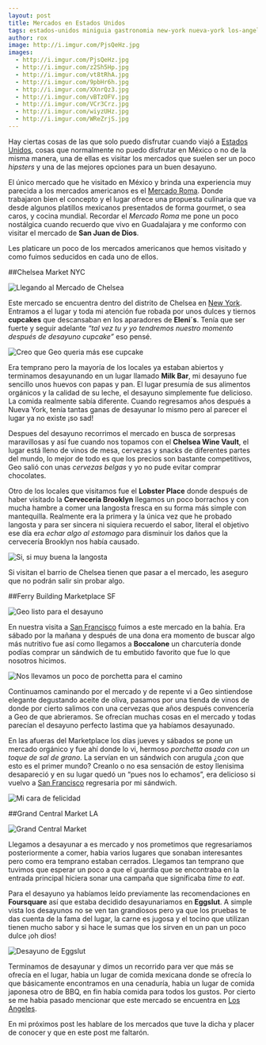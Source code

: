 ```yaml
---
layout: post
title: Mercados en Estados Unidos
tags: estados-unidos miniguia gastronomia new-york nueva-york los-angeles san-francisco
author: rox
image: http://i.imgur.com/PjsQeHz.jpg
images:
  - http://i.imgur.com/PjsQeHz.jpg
  - http://i.imgur.com/z2Sh5Hp.jpg
  - http://i.imgur.com/vt8tRhA.jpg
  - http://i.imgur.com/9pbHr6h.jpg
  - http://i.imgur.com/XXnrQz3.jpg
  - http://i.imgur.com/vBTzOFV.jpg
  - http://i.imgur.com/VCr3Crz.jpg
  - http://i.imgur.com/wiyzUHz.jpg
  - http://i.imgur.com/WReZrjS.jpg
---
```


Hay ciertas cosas de las que solo puedo disfrutar cuando viajó a [Estados Unidos](/tag/estados-unidos/), cosas que normalmente no puedo disfrutar en México o no de la misma manera, una de ellas es visitar los mercados que suelen ser un poco *hipsters* y una de las mejores opciones para un buen desayuno.

El único mercado que he visitado en México y brinda una experiencia muy parecida a los mercados americanos es el [Mercado Roma](/df-la-roma/). Donde trabajaron bien el concepto y el lugar ofrece una propuesta culinaria que va desde algunos platillos mexicanos presentados de forma gourmet, o sea caros, y cocina mundial. Recordar el *Mercado Roma* me pone un poco nostálgica cuando recuerdo que vivo en Guadalajara y me conformo con visitar el mercado de **San Juan de Dios**.

Les platicare un poco de los mercados americanos que hemos visitado y como fuimos seducidos en cada uno de ellos.

##Chelsea Market NYC

![Llegando al Mercado de Chelsea](http://i.imgur.com/z2Sh5Hp.jpg)

Este mercado se encuentra dentro del distrito de Chelsea en [New York](/tag/new-york). Entramos a el lugar y toda mi atención fue robada por unos dulces y tiernos **cupcakes** que descansaban en los aparadores de **Eleni´s**. Tenía que ser fuerte y seguir adelante *“tal vez tu y yo tendremos nuestro momento después de desayuno cupcake”* eso pensé.

![Creo que Geo queria más ese cupcake](http://i.imgur.com/9pbHr6h.jpg)

Era temprano pero la mayoría de los locales ya estaban abiertos y terminamos desayunando en un lugar llamado **Milk Bar**, mi desayuno fue sencillo unos huevos con papas y pan. El lugar presumía de sus alimentos orgánicos y la calidad de su leche, el desayuno simplemente fue delicioso. La comida realmente sabía diferente. Cuando regresamos años después a Nueva York, tenía tantas ganas de desayunar lo mismo pero al parecer el lugar ya no existe ¡so sad!

Despues del desayuno recorrimos el mercado en busca de sorpresas maravillosas y así fue cuando nos topamos con el **Chelsea Wine Vault**, el lugar está lleno de vinos de mesa, cervezas y snacks de diferentes partes del mundo, lo mejor de todo es que los precios son bastante competitivos, Geo salió con unas *cervezas belgas* y yo no pude evitar comprar chocolates.

Otro de los locales que visitamos fue el **Lobster Place** donde después de haber visitado la **Cervecería Brooklyn** llegamos un poco borrachos y con mucha hambre a comer una langosta fresca en su forma más simple con mantequilla. Realmente era la primera y la única vez que he probado langosta y para ser sincera ni siquiera recuerdo el sabor, literal el objetivo ese día era *echar algo al estomago* para disminuir los daños que la cervecería Brooklyn nos había causado.

![Si, si muy buena la langosta](http://i.imgur.com/vt8tRhA.jpg)

Si visitan el barrio de Chelsea tienen que pasar a el mercado, les aseguro que no podrán salir sin probar algo.

##Ferry Building Marketplace SF

![Geo listo para el desayuno](http://i.imgur.com/XXnrQz3.jpg)

En nuestra visita a [San Francisco](/diario-de-san-francisco/) fuimos a este mercado en la bahía. Era sábado por la mañana y después de una dona era momento de buscar algo más nutritivo fue así como llegamos a **Boccalone** un charcutería donde podías comprar un sándwich de tu embutido favorito que fue lo que nosotros hicimos.

![Nos llevamos un poco de porchetta para el camino](http://i.imgur.com/vBTzOFV.jpg)

Continuamos caminando por el mercado y de repente vi a Geo sintiendose elegante degustando aceite de oliva, pasamos por una tienda de vinos de donde por cierto salimos con una cervezas que años después convencería a Geo de que abrieramos. Se ofrecían muchas cosas en el mercado y todas parecían el desayuno perfecto lastima que ya habíamos desayunado.

En las afueras del Marketplace los días jueves y sábados se pone un mercado orgánico y fue ahí donde lo vi,  hermoso *porchetta asada con un toque de sal de grano*. La servían en un sándwich con arugula ¿con que esto es el primer mundo? Creanlo o no esa sensación de estoy llenisima desapareció y en su lugar quedó un “pues nos lo echamos”, era delicioso si vuelvo a [San Francisco](/tag/san-francisco) regresaria por mi sándwich.

![Mi cara de felicidad](http://i.imgur.com/VCr3Crz.jpg)

##Grand Central Market LA

![Grand Central Market](http://i.imgur.com/WReZrjS.jpg)

Llegamos a desayunar a es mercado y nos prometimos que regresariamos posteriormente a comer, habia varios lugares que sonaban interesantes pero como era temprano estaban cerrados. Llegamos tan temprano que tuvimos que esperar un poco a que el guardia que se encontraba en la entrada principal hiciera sonar una campaña que significaba *time to eat*.

Para el desayuno ya habíamos leído previamente las recomendaciones en **Foursquare** así que estaba decidido desayunariamos en **Eggslut**. A simple vista los desayunos no se ven tan grandiosos pero ya que los pruebas te das cuenta de la fama del lugar, la carne es jugosa y el tocino que utilizan tienen mucho sabor y si hace le sumas que los sirven en un pan un poco dulce ¡oh dios!

![Desayuno de Eggslut](http://i.imgur.com/wiyzUHz.jpg)

Terminamos de desayunar y dimos un recorrido para ver que más se ofrecía en el lugar, habia un lugar de comida mexicana donde se ofrecía lo que básicamente encontramos en una cenaduría, habia un lugar de comida japonesa otro de BBQ, en fin había comida para todos los gustos. Por cierto se me habia pasado mencionar que este mercado se encuentra en [Los Angeles](/tag/los-angeles/).

En mi próximos post les hablare de los mercados que tuve la dicha y placer de conocer y que en este post me faltarón.
